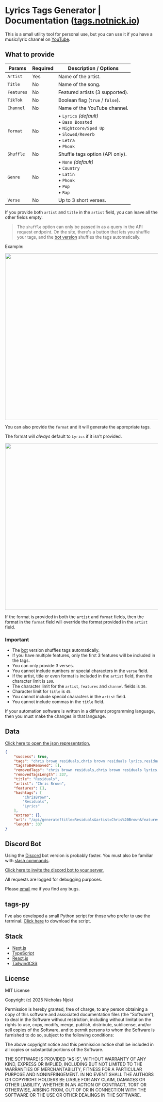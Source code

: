 # Lyrics Tags Generator | Documentation ([tags.notnick.io](https://tags.notnick.io/))

This is a small utility tool for personal use, but you can use it if you have a music/lyric channel on [YouTube](https://www.youtube.com).

## What to provide

| Params     | Required | Description / Options |
|-----------|----------|------------------------|
| `Artist`  | Yes   | Name of the artist. |
| `Title`   | No    | Name of the song. |
| `Features`| No    | Featured artists (3 supported). |
| `TikTok`  | No    | Boolean flag (`true` / `false`). |
| `Channel` | No    | Name of the YouTube channel. |
| `Format`  | No    | • `Lyrics` *(default)*<br>• `Bass Boosted`<br>• `Nightcore/Sped Up`<br>• `Slowed/Reverb`<br>• `Letra`<br>• `Phonk` |
| `Shuffle` | No    | Shuffle tags option (API only). |
| `Genre`   | No    | • `None` *(default)*<br>• `Country`<br>• `Latin`<br>• `Phonk`<br>• `Pop`<br>• `Rap` |
| `Verse`   | No    | Up to 3 short verses. |

If you provide both `artist` and `title` in the `artist` field, you can leave all the other fields empty.

> The `shuffle` option can only be passed in as a query in the API request endpoint. On the site, there's a button that lets you shuffle your tags, and the [bot version](https://discord.com/oauth2/authorize?client_id=1338567480834265193&permissions=2147534848&integration_type=0&scope=bot) shuffles the tags automatically.

Example:

<img width="550" src="https://github.com/user-attachments/assets/84efdc6d-c556-4299-946b-4e2838edb5d5" />

You can also provide the `format` and it will generate the appropriate tags.

The format will _always_ default to `Lyrics` if it isn't provided.

<img width="550" src="https://github.com/user-attachments/assets/b52492a9-7d63-45e1-b5ef-8f0270110b99" />

If the format is provided in both the `artist` and `format` fields, then the format in the `format` field will override the format provided in the `artist` field.

### Important
- The [bot](https://discord.com/oauth2/authorize?client_id=1338567480834265193&permissions=2147534848&integration_type=0&scope=bot) version shuffles tags automatically.
- If you have multiple features, only the first 3 features will be included in the tags.
- You can only provide 3 verses.
- You cannot include numbers or special characters in the `verse` field.
- If the artist, title or even format is included in the `artist` field, then the character limit is `100`.
- The character limit for the `artist`, `features` and `channel` fields is `30`.
- Character limit for `title` is `45`.
- You cannot include special characters in the `artist` field.
- You cannot include commas in the `title` field.

If your automation software is written in a different programming language, then you must make the changes in that language.

## Data

[Click here to open the json representation.](https://tags.notnick.io/api/generate?title=Residuals&artist=Chris%20Brown&features=none&tiktok=false&format=lyrics&channel=none)

```json
{
    "success": true,
    "tags": "chris brown residuals,chris brown residuals lyrics,residuals lyrics,residuals chris brown lyrics,lyrics residuals,lyrics chris brown residuals,chris brown lyrics residuals,residuals lyric video,lyrics residuals chris brown,chris brown lyrics,lyrics chris brown,residuals,chris brown,residuals chris brown,lyrics",
    "tagsToBeRemoved": [],
    "removedTags": "chris brown residuals,chris brown residuals lyrics,residuals lyrics,residuals chris brown lyrics,lyrics residuals,lyrics chris brown residuals,chris brown lyrics residuals,residuals lyric video,lyrics residuals chris brown,chris brown lyrics,lyrics chris brown,residuals,chris brown,residuals chris brown,lyrics",
    "removedTagsLength": 337,
    "title": "Residuals",
    "artist": "Chris Brown",
    "features": [],
    "hashtags": [
        "ChrisBrown",
        "Residuals",
        "Lyrics"
    ],
    "extras": {},
    "url": "/api/generate?title=Residuals&artist=Chris%20Brown&features=none&tiktok=false&format=lyrics&channel=none&shuffle=false&genre=none&verse=none",
    "length": 337
}
```

## Discord Bot

Using the [Discord](https://discord.com/) bot version is probably faster. You must also be familiar with [slash commands](https://support-apps.discord.com/hc/en-us/articles/26501837786775-Slash-Commands-FAQ).

[Click here to invite the discord bot to your server.](https://discord.com/oauth2/authorize?client_id=1338567480834265193&permissions=2147534848&integration_type=0&scope=bot)

All requests are logged for debugging purposes.

Please [email](mailto:hi@notnick.io) me if you find any bugs.

## tags-py

I've also developed a small Python script for those who prefer to use the terminal. [Click here](https://github.com/alsonick/tags-py) to download the script.

## Stack

- [Next.js](https://nextjs.org/)
- [TypeScript](https://www.typescriptlang.org/)
- [React.js](https://react.dev/)
- [TailwindCSS](https://tailwindcss.com/)

## License

MIT License

Copyright (c) 2025 Nicholas Njoki

Permission is hereby granted, free of charge, to any person obtaining a copy of this software and associated documentation files (the "Software"), to deal in the Software without restriction, including without limitation the rights to use, copy, modify, merge, publish, distribute, sublicense, and/or sell copies of the Software, and to permit persons to whom the Software is furnished to do so, subject to the following conditions:

The above copyright notice and this permission notice shall be included in all copies or substantial portions of the Software.

THE SOFTWARE IS PROVIDED "AS IS", WITHOUT WARRANTY OF ANY KIND, EXPRESS OR IMPLIED, INCLUDING BUT NOT LIMITED TO THE WARRANTIES OF MERCHANTABILITY, FITNESS FOR A PARTICULAR PURPOSE AND NONINFRINGEMENT. IN NO EVENT SHALL THE AUTHORS OR COPYRIGHT HOLDERS BE LIABLE FOR ANY CLAIM, DAMAGES OR OTHER LIABILITY, WHETHER IN AN ACTION OF CONTRACT, TORT OR OTHERWISE, ARISING FROM, OUT OF OR IN CONNECTION WITH THE SOFTWARE OR THE USE OR OTHER DEALINGS IN THE SOFTWARE.
